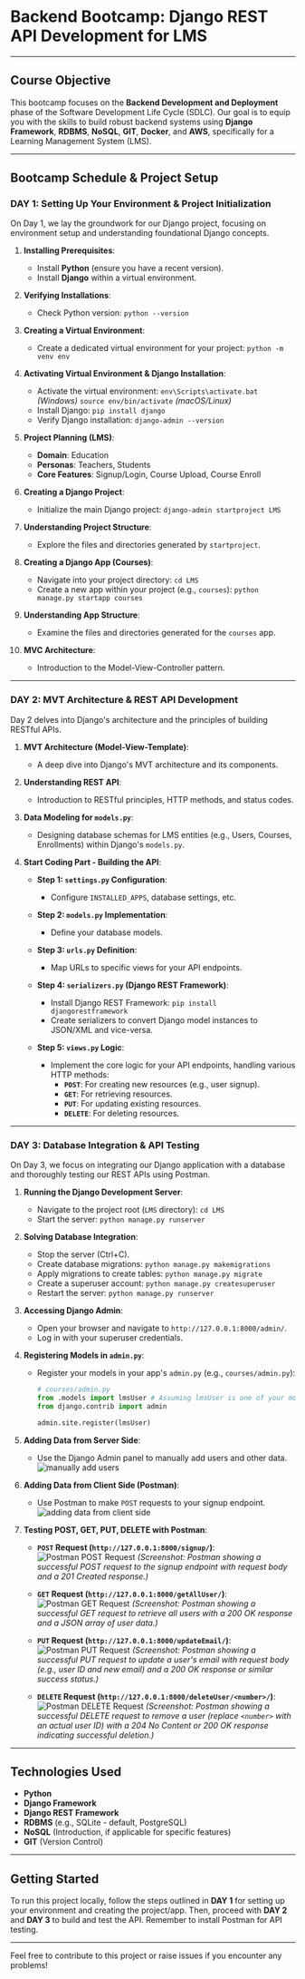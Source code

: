 # Backend Bootcamp: Django REST API Development for LMS

---

## Course Objective

This bootcamp focuses on the **Backend Development and Deployment** phase of the Software Development Life Cycle (SDLC). Our goal is to equip you with the skills to build robust backend systems using **Django Framework**, **RDBMS**, **NoSQL**, **GIT**, **Docker**, and **AWS**, specifically for a Learning Management System (LMS).

---

## Bootcamp Schedule & Project Setup

### DAY 1: Setting Up Your Environment & Project Initialization

On Day 1, we lay the groundwork for our Django project, focusing on environment setup and understanding foundational Django concepts.

1.  **Installing Prerequisites**:
    * Install **Python** (ensure you have a recent version).
    * Install **Django** within a virtual environment.

2.  **Verifying Installations**:
    * Check Python version:
        `python --version`

3.  **Creating a Virtual Environment**:
    * Create a dedicated virtual environment for your project:
        `python -m venv env`

4.  **Activating Virtual Environment & Django Installation**:
    * Activate the virtual environment:
        `env\Scripts\activate.bat` *(Windows)*
        `source env/bin/activate` *(macOS/Linux)*
    * Install Django:
        `pip install django`
    * Verify Django installation:
        `django-admin --version`

5.  **Project Planning (LMS)**:
    * **Domain**: Education
    * **Personas**: Teachers, Students
    * **Core Features**: Signup/Login, Course Upload, Course Enroll

6.  **Creating a Django Project**:
    * Initialize the main Django project:
        `django-admin startproject LMS`

7.  **Understanding Project Structure**:
    * Explore the files and directories generated by `startproject`.

8.  **Creating a Django App (Courses)**:
    * Navigate into your project directory:
        `cd LMS`
    * Create a new app within your project (e.g., `courses`):
        `python manage.py startapp courses`

9.  **Understanding App Structure**:
    * Examine the files and directories generated for the `courses` app.

10. **MVC Architecture**:
    * Introduction to the Model-View-Controller pattern.

---

### DAY 2: MVT Architecture & REST API Development

Day 2 delves into Django's architecture and the principles of building RESTful APIs.

1.  **MVT Architecture (Model-View-Template)**:
    * A deep dive into Django's MVT architecture and its components.

2.  **Understanding REST API**:
    * Introduction to RESTful principles, HTTP methods, and status codes.

3.  **Data Modeling for `models.py`**:
    * Designing database schemas for LMS entities (e.g., Users, Courses, Enrollments) within Django's `models.py`.

4.  **Start Coding Part - Building the API**:

    * **Step 1: `settings.py` Configuration**:
        * Configure `INSTALLED_APPS`, database settings, etc.

    * **Step 2: `models.py` Implementation**:
        * Define your database models.

    * **Step 3: `urls.py` Definition**:
        * Map URLs to specific views for your API endpoints.

    * **Step 4: `serializers.py` (Django REST Framework)**:
        * Install Django REST Framework:
            `pip install djangorestframework`
        * Create serializers to convert Django model instances to JSON/XML and vice-versa.

    * **Step 5: `views.py` Logic**:
        * Implement the core logic for your API endpoints, handling various HTTP methods:
            * **`POST`**: For creating new resources (e.g., user signup).
            * **`GET`**: For retrieving resources.
            * **`PUT`**: For updating existing resources.
            * **`DELETE`**: For deleting resources.

---

### DAY 3: Database Integration & API Testing

On Day 3, we focus on integrating our Django application with a database and thoroughly testing our REST APIs using Postman.

1.  **Running the Django Development Server**:
    * Navigate to the project root (`LMS` directory):
        `cd LMS`
    * Start the server:
        `python manage.py runserver`

2.  **Solving Database Integration**:
    * Stop the server (Ctrl+C).
    * Create database migrations:
        `python manage.py makemigrations`
    * Apply migrations to create tables:
        `python manage.py migrate`
    * Create a superuser account:
        `python manage.py createsuperuser`
    * Restart the server:
        `python manage.py runserver`

3.  **Accessing Django Admin**:
    * Open your browser and navigate to `http://127.0.0.1:8000/admin/`.
    * Log in with your superuser credentials.

4.  **Registering Models in `admin.py`**:
    * Register your models in your app's `admin.py` (e.g., `courses/admin.py`):
        ```python
        # courses/admin.py
        from .models import lmsUser # Assuming lmsUser is one of your models
        from django.contrib import admin

        admin.site.register(lmsUser)
        ```

5.  **Adding Data from Server Side**:
    * Use the Django Admin panel to manually add users and other data.
      ![manually add users]([IMG/PIC1.png])

6.  **Adding Data from Client Side (Postman)**:
    * Use Postman to make `POST` requests to your signup endpoint.
      ![adding data from client side]([IMG/PIC2.png])

7.  **Testing POST, GET, PUT, DELETE with Postman**:

    * **`POST` Request (`http://127.0.0.1:8000/signup/`)**:
        ![Postman POST Request]([IMG/POST.png])
        *(Screenshot: Postman showing a successful POST request to the signup endpoint with request body and a 201 Created response.)*

    * **`GET` Request (`http://127.0.0.1:8000/getAllUser/`)**:
        ![Postman GET Request]([IMG/GET.png])
        *(Screenshot: Postman showing a successful GET request to retrieve all users with a 200 OK response and a JSON array of user data.)*

    * **`PUT` Request (`http://127.0.0.1:8000/updateEmail/`)**:
        ![Postman PUT Request]([IMG/PUT.png])
        *(Screenshot: Postman showing a successful PUT request to update a user's email with request body (e.g., user ID and new email) and a 200 OK response or similar success status.)*

    * **`DELETE` Request (`http://127.0.0.1:8000/deleteUser/<number>/`)**:
        ![Postman DELETE Request]([IMG/DELETE.png])
        *(Screenshot: Postman showing a successful DELETE request to remove a user (replace `<number>` with an actual user ID) with a 204 No Content or 200 OK response indicating successful deletion.)*

---

## Technologies Used

* **Python**
* **Django Framework**
* **Django REST Framework**
* **RDBMS** (e.g., SQLite - default, PostgreSQL)
* **NoSQL** (Introduction, if applicable for specific features)
* **GIT** (Version Control)

---

## Getting Started

To run this project locally, follow the steps outlined in **DAY 1** for setting up your environment and creating the project/app. Then, proceed with **DAY 2** and **DAY 3** to build and test the API. Remember to install Postman for API testing.

---

Feel free to contribute to this project or raise issues if you encounter any problems!
